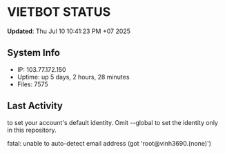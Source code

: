 # VIETBOT STATUS
**Updated**: Thu Jul 10 10:41:23 PM +07 2025

## System Info
- IP: 103.77.172.150
- Uptime: up 5 days, 2 hours, 28 minutes
- Files: 7575

## Last Activity

to set your account's default identity.
Omit --global to set the identity only in this repository.

fatal: unable to auto-detect email address (got 'root@vinh3690.(none)')
